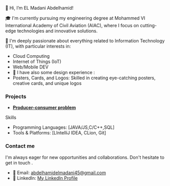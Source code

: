 👋 Hi, I’m EL Madani Abdelhamid!

🎓 I'm currently pursuing my engineering degree at Mohammed VI International Academy of Civil Aviation (AIAC), where I focus on cutting-edge technologies and innovative solutions.

💼 I'm deeply passionate about everything related to Information Technology (IT), with particular interests in:
- Cloud Computing
- Internet of Things (IoT)
- Web/Mobile DEV
- 🎨 I have also some design experience :
- Posters, Cards, and Logos: Skilled in creating eye-catching posters, creative cards, and unique logos

### Projects
- [**Producer-consumer problem**](https://github.com/elmadaniabdelhamid/The-bounded-buffer-problem)

Skills
- Programming Languages: [JAVA/JS,C/C++,SQL]
- Tools & Platforms: [LIntelliJ IDEA, CLion, Git]
  
### Contact me
I'm always eager for new opportunities and collaborations. Don't hesitate to get in touch .
- 📧 Email: abdelhamidelmadani45@gmail.com
- 💼 LinkedIn: [My LinkedIn Profile](https://www.linkedin.com/in/abdelhamid-el-madani-5689b5293/)
